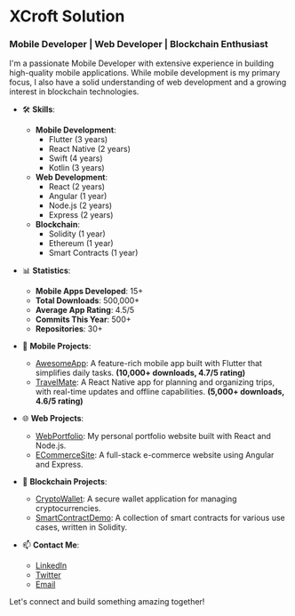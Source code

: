 # XCroft Solution

### Mobile Developer | Web Developer | Blockchain Enthusiast

I'm a passionate Mobile Developer with extensive experience in building high-quality mobile applications. While mobile development is my primary focus, I also have a solid understanding of web development and a growing interest in blockchain technologies.

- 🛠 **Skills**:
  - **Mobile Development**: 
    - Flutter (3 years)
    - React Native (2 years)
    - Swift (4 years)
    - Kotlin (3 years)
  - **Web Development**: 
    - React (2 years)
    - Angular (1 year)
    - Node.js (2 years)
    - Express (2 years)
  - **Blockchain**: 
    - Solidity (1 year)
    - Ethereum (1 year)
    - Smart Contracts (1 year)

- 📊 **Statistics**:
  - **Mobile Apps Developed**: 15+
  - **Total Downloads**: 500,000+
  - **Average App Rating**: 4.5/5
  - **Commits This Year**: 500+
  - **Repositories**: 30+

- 📱 **Mobile Projects**:
  - [AwesomeApp](https://github.com/yourusername/awesomeapp): A feature-rich mobile app built with Flutter that simplifies daily tasks. **(10,000+ downloads, 4.7/5 rating)**
  - [TravelMate](https://github.com/yourusername/travelmate): A React Native app for planning and organizing trips, with real-time updates and offline capabilities. **(5,000+ downloads, 4.6/5 rating)**

- 🌐 **Web Projects**:
  - [WebPortfolio](https://github.com/yourusername/webportfolio): My personal portfolio website built with React and Node.js.
  - [ECommerceSite](https://github.com/yourusername/ecommercesite): A full-stack e-commerce website using Angular and Express.

- 🔗 **Blockchain Projects**:
  - [CryptoWallet](https://github.com/yourusername/cryptowallet): A secure wallet application for managing cryptocurrencies.
  - [SmartContractDemo](https://github.com/yourusername/smartcontractdemo): A collection of smart contracts for various use cases, written in Solidity.

- 📫 **Contact Me**:
  - [LinkedIn](https://www.linkedin.com/in/yourprofile)
  - [Twitter](https://twitter.com/yourhandle)
  - [Email](mailto:your.email@example.com)

Let's connect and build something amazing together!
